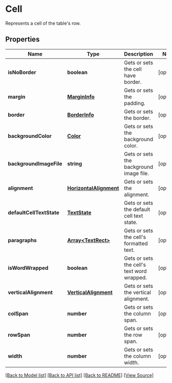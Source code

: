 ﻿# Cell
Represents a cell of the table's row.

## Properties
Name | Type | Description | Notes
------------ | ------------- | ------------- | -------------
**isNoBorder** | **boolean** | Gets or sets the cell have border. | [optional]
**margin** | [**MarginInfo**](MarginInfo.md) | Gets or sets the padding. | [optional]
**border** | [**BorderInfo**](BorderInfo.md) | Gets or sets the border. | [optional]
**backgroundColor** | [**Color**](Color.md) | Gets or sets the background color. | [optional]
**backgroundImageFile** | **string** | Gets or sets the background image file. | [optional]
**alignment** | [**HorizontalAlignment**](HorizontalAlignment.md) | Gets or sets the alignment. | [optional]
**defaultCellTextState** | [**TextState**](TextState.md) | Gets or sets the default cell text state. | [optional]
**paragraphs** | [**Array&lt;TextRect&gt;**](TextRect.md) | Gets or sets the cell's formatted text. | [optional]
**isWordWrapped** | **boolean** | Gets or sets the cell's text word wrapped. | [optional]
**verticalAlignment** | [**VerticalAlignment**](VerticalAlignment.md) | Gets or sets the vertical alignment. | [optional]
**colSpan** | **number** | Gets or sets the column span. | [optional]
**rowSpan** | **number** | Gets or sets the row span. | [optional]
**width** | **number** | Gets or sets the column width. | [optional]

[[Back to Model list]](../README.md#documentation-for-models) [[Back to API list]](../README.md#documentation-for-api-endpoints) [[Back to README]](../README.md) [[View Source]](../src/models/cell.ts)

